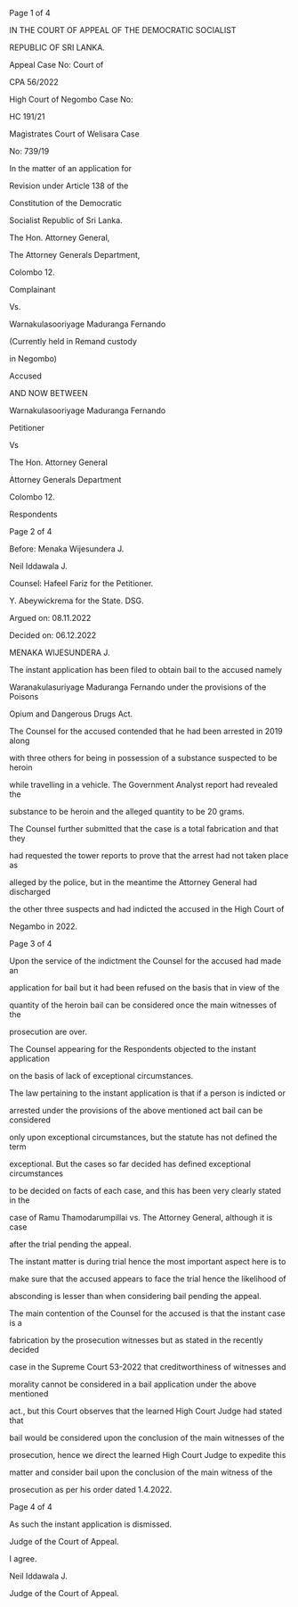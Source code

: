 Page 1 of 4

IN THE COURT OF APPEAL OF THE DEMOCRATIC SOCIALIST

REPUBLIC OF SRI LANKA.

Appeal Case No: Court of

CPA 56/2022

High Court of Negombo Case No:

HC 191/21

Magistrates Court of Welisara Case

No: 739/19

In the matter of an application for

Revision under Article 138 of the

Constitution of the Democratic

Socialist Republic of Sri Lanka.

The Hon. Attorney General,

The Attorney Generals Department,

Colombo 12.

Complainant

Vs.

Warnakulasooriyage Maduranga Fernando

(Currently held in Remand custody

in Negombo)

Accused

AND NOW BETWEEN

Warnakulasooriyage Maduranga Fernando

Petitioner

Vs

The Hon. Attorney General

Attorney Generals Department

Colombo 12.

Respondents

Page 2 of 4

Before: Menaka Wijesundera J.

Neil Iddawala J.

Counsel: Hafeel Fariz for the Petitioner.

Y. Abeywickrema for the State. DSG.

Argued on: 08.11.2022

Decided on: 06.12.2022

MENAKA WIJESUNDERA J.

The instant application has been filed to obtain bail to the accused namely

Waranakulasuriyage Maduranga Fernando under the provisions of the Poisons

Opium and Dangerous Drugs Act.

The Counsel for the accused contended that he had been arrested in 2019 along

with three others for being in possession of a substance suspected to be heroin

while travelling in a vehicle. The Government Analyst report had revealed the

substance to be heroin and the alleged quantity to be 20 grams.

The Counsel further submitted that the case is a total fabrication and that they

had requested the tower reports to prove that the arrest had not taken place as

alleged by the police, but in the meantime the Attorney General had discharged

the other three suspects and had indicted the accused in the High Court of

Negambo in 2022.

Page 3 of 4

Upon the service of the indictment the Counsel for the accused had made an

application for bail but it had been refused on the basis that in view of the

quantity of the heroin bail can be considered once the main witnesses of the

prosecution are over.

The Counsel appearing for the Respondents objected to the instant application

on the basis of lack of exceptional circumstances.

The law pertaining to the instant application is that if a person is indicted or

arrested under the provisions of the above mentioned act bail can be considered

only upon exceptional circumstances, but the statute has not defined the term

exceptional. But the cases so far decided has defined exceptional circumstances

to be decided on facts of each case, and this has been very clearly stated in the

case of Ramu Thamodarumpillai vs. The Attorney General, although it is case

after the trial pending the appeal.

The instant matter is during trial hence the most important aspect here is to

make sure that the accused appears to face the trial hence the likelihood of

absconding is lesser than when considering bail pending the appeal.

The main contention of the Counsel for the accused is that the instant case is a

fabrication by the prosecution witnesses but as stated in the recently decided

case in the Supreme Court 53-2022 that creditworthiness of witnesses and

morality cannot be considered in a bail application under the above mentioned

act., but this Court observes that the learned High Court Judge had stated that

bail would be considered upon the conclusion of the main witnesses of the

prosecution, hence we direct the learned High Court Judge to expedite this

matter and consider bail upon the conclusion of the main witness of the

prosecution as per his order dated 1.4.2022.

Page 4 of 4

As such the instant application is dismissed.

Judge of the Court of Appeal.

I agree.

Neil Iddawala J.

Judge of the Court of Appeal.
